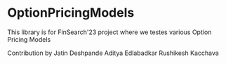 # OptionPricingModels
This library is for FinSearch'23 project where we testes various Option Pricing Models

Contribution by
Jatin Deshpande
Aditya Edlabadkar
Rushikesh Kacchava
